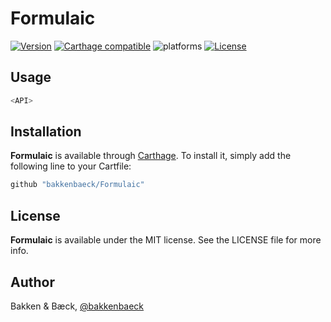 # Formulaic

[![Version](https://img.shields.io/cocoapods/v/Formulaic.svg?style=flat)](https://cocoapods.org/pods/Formulaic)
[![Carthage compatible](https://img.shields.io/badge/Carthage-compatible-4BC51D.svg?style=flat)](https://github.com/bakkenbaeck/Formulaic)
![platforms](https://img.shields.io/badge/platforms-iOS%20%7C%20OS%20X%20%7C%20watchOS%20%7C%20tvOS%20-lightgrey.svg)
[![License](https://img.shields.io/cocoapods/l/Formulaic.svg?style=flat)](https://cocoapods.org/pods/DATAStack)


## Usage

```swift
<API>
```

## Installation

**Formulaic** is available through [Carthage](https://github.com/Carthage/Carthage). To install
it, simply add the following line to your Cartfile:

```ruby
github "bakkenbaeck/Formulaic"
```

## License

**Formulaic** is available under the MIT license. See the LICENSE file for more info.

## Author

Bakken & Bæck, [@bakkenbaeck](https://twitter.com/bakkenbaeck)
